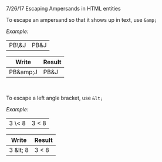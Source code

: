 7/26/17 Escaping Ampersands in HTML entities

To escape an ampersand so that it shows up in text, use 
`&amp;`


*Example:* 
<table>
    <tr>
        <td>PB\&amp;J</td>
        <td>PB&J</td>
    </tr>
</table>

Write     | Result    | 
----------|-----------|
PB\&amp;J | PB&J      | 



 <br />


To escape a left angle bracket, use `&lt;`


*Example:*

<table>
    <tr>
        <td> 3 \&lt; 8 </td>
        <td> 3 < 8 </td>
    </tr>
</table>

Write     | Result    | 
----------|-----------|
3 \&lt; 8 | 3 < 8     | 